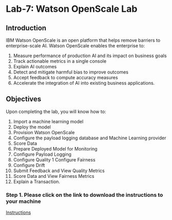 # Lab-7: Watson OpenScale Lab

## Introduction
IBM Watson OpenScale is an open platform that helps remove barriers to enterprise-scale AI. Watson OpenScale enables the enterprise to: 

1. Measure performance of production AI and its impact on business goals <br>
1. Track actionable metrics in a single console <br>
1. Explain AI outcomes <br>
1. Detect and mitigate harmful bias to improve outcomes <br>
1. Accept feedback to compute accuracy measures <br>
1. Accelerate the integration of AI into existing business applications. <br>

## Objectives 

Upon completing the lab, you will know how to:
1. Import a machine learning model 
1. Deploy the model 
1. Provision Watson OpenScale
1. Configure the payload logging database and Machine Learning provider
1. Score Data 
1. Prepare Deployed Model for Monitoring
1. Configure Payload Logging
1. Configure Quality
1  Configure Fairness 
1. Configure Drift 
1. Submit Feedback and View Quality Metrics
1. Score Data and View Fairness Metrics 
1. Explain a Transaction. 


### Step 1. Please click on the link to download the instructions to your machine

[Instructions](https://github.com/bleonardb3/DS_POT_04-30-2020/raw/master/Lab-7/Watson%20OpenScale%20v4.1.pdf)
